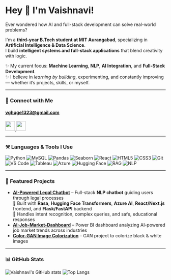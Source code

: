 # Hey 👋 I'm Vaishnavi!

Ever wondered how AI and full-stack development can solve real-world problems?  

I'm a **third-year B.Tech student at MIT Aurangabad**, specializing in **Artificial Intelligence & Data Science**.  
I build **intelligent systems and full-stack applications** that blend creativity with logic.  

✨ My current focus: **Machine Learning**, **NLP**, **AI Integration**, and **Full-Stack Development**.  
✨ I believe in *learning by building*, experimenting, and constantly improving — whether it’s projects, skills, or myself.  

---

### 🔗 Connect with Me
#### vghuge1323@gmail.com  

<p>
  <a href="https://www.linkedin.com/in/vaishnavi-ghuge-9b0504279/">
    <img src="https://cdn.jsdelivr.net/gh/devicons/devicon/icons/linkedin/linkedin-original.svg" width="30" />
  </a>

  <a href="https://github.com/vaishnavii-23">
    <img src="https://cdn.jsdelivr.net/gh/devicons/devicon/icons/github/github-original.svg" width="30" />
  </a>
</p>

---

### ⚒️ Languages & Tools I Use
![Python](https://img.shields.io/badge/-Python-3776AB?style=flat&logo=python&logoColor=white)
![MySQL](https://img.shields.io/badge/-MySQL-4479A1?style=flat&logo=mysql&logoColor=white)
![Pandas](https://img.shields.io/badge/-Pandas-150458?style=flat&logo=pandas&logoColor=white)
![Seaborn](https://img.shields.io/badge/-Seaborn-9E1B32?style=flat&logoColor=white)
![React](https://img.shields.io/badge/-React-61DAFB?style=flat&logo=react&logoColor=black)
![HTML5](https://img.shields.io/badge/-HTML5-E34F26?style=flat&logo=html5&logoColor=white)
![CSS3](https://img.shields.io/badge/-CSS3-1572B6?style=flat&logo=css3&logoColor=white)
![Git](https://img.shields.io/badge/-Git-F05032?style=flat&logo=git&logoColor=white)
![VS Code](https://img.shields.io/badge/-VSCode-007ACC?style=flat&logo=visual-studio-code&logoColor=white)
![Tableau](https://img.shields.io/badge/-Tableau-E97627?style=flat&logo=tableau&logoColor=white)
![Azure](https://img.shields.io/badge/-Azure-0089D6?style=flat&logo=microsoft-azure&logoColor=white)
![Hugging Face](https://img.shields.io/badge/-HuggingFace-F9A03C?style=flat&logo=huggingface&logoColor=white)
![RAG](https://img.shields.io/badge/-Rasa-FF5C5C?style=flat&logo=rasa&logoColor=white)
![NLP](https://img.shields.io/badge/-NLP-FF6F61?style=flat&logoColor=white)

---

### 🚀 Featured Projects
- **[AI-Powered Legal Chatbot](link)** – Full-stack **NLP chatbot** guiding users through legal processes  
  🔹 Built with **Rasa**, **Hugging Face Transformers**, **Azure AI**, **React/Next.js** frontend, and **Flask/FastAPI** backend  
  🔹 Handles intent recognition, complex queries, and safe, educational responses  
- **[AI-Job-Market-Dashboard](link)** – Power BI dashboard analyzing AI-powered job market trends across industries  
- **[Color-GAN Image Colorization](link)** – GAN project to colorize black & white images  

---

### 📊 GitHub Stats
![Vaishnavi's GitHub stats](https://github-readme-stats.vercel.app/api?username=Vaishnavii-23&theme=midnight-purple&show_icons=true)
![Top Langs](https://github-readme-stats.vercel.app/api/top-langs/?username=Vaishnavii-23&theme=midnight-purple&layout=compact)
